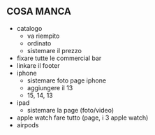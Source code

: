 ## COSA MANCA

- catalogo
    - va riempito
    - ordinato
    - sistemare il prezzo
- fixare tutte le commercial bar
- linkare il footer
- iphone
    - sistemare foto page iphone
    - aggiungere il 13
    - 15, 14, 13
- ipad
    - sistemare la page (foto/video)
- apple watch fare tutto (page, i 3 apple watch)
- airpods